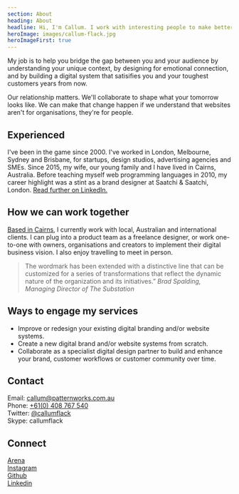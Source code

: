 ```yaml
---
section: About
heading: About
headline: Hi, I'm Callum. I work with interesting people to make better interfaces.
heroImage: images/callum-flack.jpg
heroImageFirst: true
---
```


<!-- <p class="intro">Hi, I’m Callum Flack. I'm a design-obsessed, code-based, systems-thinking craftsman. I’ve been designing and developing brands and products since 2000.</p> -->

My job is to help you bridge the gap between you and your audience by understanding your unique context, by designing for emotional connection, and by building a digital system that satisifies you and your toughest customers years from now.

Our relationship matters. We'll collaborate to shape what your tomorrow looks like. We can make that change happen if we understand that websites aren't for organisations, they're for people.

## Experienced

I've been in the game since 2000. I've worked in London, Melbourne, Sydney and Brisbane, for startups, design studios, advertising agencies and SMEs. Since 2015, my wife, our young family and I have lived in Cairns, Australia. Before teaching myself web programming languages in 2010, my career highlight was a stint as a brand designer at Saatchi & Saatchi, London. <a class="icon-targetblank" target="_blank" href="https://www.linkedin.com/in/callumflack">Read further on LinkedIn.</a>

## How we can work together

<a class="icon-targetblank" target="_blank" href="https://www.instagram.com/p/BXbsNdrAt-v">Based in Cairns</a>, I currently work with local, Australian and international clients. I can plug into a product team as a freelance designer, or work one-to-one with owners, organisations and creators to implement their digital business vision. I also enjoy travelling to meet in person.

> The wordmark has been extended with a distinctive line that can be customized for a
> series of transformations that reflect the dynamic nature of the organization and its
> initiatives.” _Brad Spalding, Managing Director of The Substation_

## Ways to engage my services

* Improve or redesign your existing digital branding and/or website systems.
* Create a new digital brand and/or website systems from scratch.
* Collaborate as a specialist digital design partner to build and enhance your brand,
  customer workflows or customer community over time.

## Contact

Email: <a class="icon-targetblank" target="_blank" href="mailto:callum@patternworks.com.au">callum@patternworks.com.au</a><br>
Phone: [+61(0) 408 767 540](tel:610-408-767-540)<br>
Twitter: <a class="icon-targetblank" target="_blank" href="https://twitter.com/callumflack">@callumflack</a><br>
Skype: callumflack

## Connect

<a class="icon-targetblank" target="_blank" href="https://are.na/callum-flack">Arena</a><br>
<a class="icon-targetblank" target="_blank" href="https://www.instagram.com/callumflack/">Instagram</a><br>
<a class="icon-targetblank" target="_blank" href="https://github.com/callumflack">Github</a><br>
<a class="icon-targetblank" target="_blank" href="https://linkedin.com/in/callumflack">Linkedin</a>
